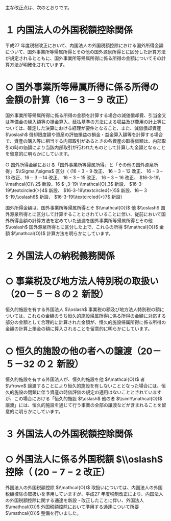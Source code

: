 主な改正点は、次のとおりです。

# １ 内国法人の外国税額控除関係

平成27 年度税制改正において、内国法人の外国税額控除における国外所得金額について、国外事業所等帰属所得とその他の国外源泉所得とに区分した計算方法が規定されるとともに、国外事業所等帰属所得に係る所得の金額についてその計算方法が明確化されています。

# ○ 国外事業所等帰属所得に係る所得の金額の計算（16－３－９ 改正）

国外事業所等帰属所得に係る所得の金額を計算する場合の減価償却費、引当金又は準備金の繰入額等の損金算入、延払基準の方法による収益及び費用の計上等については、確定した決算における経理が要件となること、また、減価償却資産 $\\oslash$ 償却限度額や資産の評価損益の損金・益金算入額等を計算する場合で、資産の購入等に相当する内部取引があるときの各資産の取得価額は、内部取引の時の価額により当該内部取引が行われたものとして計算した金額となることを留意的に明らかにしています。

○ 国外所得金額における「国外事業所等帰属所得」と「その他の国外源泉所得」 $\\Sigma,\\sigma$ 区分（ $(16-3-9$ 改正、 $16-3-12$ 改正、 $16-3-13$ 改正、16－３－14 改正、 $16-3-15$ 改正、 $16-3-16$ 改正、 $16-3-19\ \\mathcal{O}\ 2$ 新設、16 $-,3-19\ \\mathcal{O},3$ 新設、 $16-3-19\\textcircled{>}4$ 新設、 $16-3-19\\textcircled{>}5$ 新設、16－３ $-19,\\oslash6$ 新設、 $16-3-19\\textcircled{>}7$ 新設）

国外所得金額は、国外事業所等帰属所得とそ $\\mathcal{O})$ 他 $\\oslash$ 国外源泉所得とに区分して計算することとされていることに伴い、従前において国外所得金額の計算方法を定めていた通達を国外事業所等帰属所得とその他 $\\oslash$ 国外源泉所得とに区分した上で、これらの所得 $\\mathcal{O})$ 金額 $\\mathcal{O})$ 計算方法を明らかにしています。

# ２ 外国法人の納税義務関係

# ○ 事業税及び地方法人特別税の取扱い（20－５－８の２ 新設）

恒久的施設を有する外国法人 $\\oslash$ 事業税の額及び地方法人特別税の額については、これらの金額のうち恒久的施設帰属所得に係る所得の金額に対応する部分の金額として合理的に計算された金額が、恒久的施設帰属所得に係る所得の金額の計算上損金の額に算入されることを留意的に明らかにしています。

# ○ 恒久的施設の他の者への譲渡（20－５－32 の２ 新設）

恒久的施設を有する外国法人が、恒久的施設を他 $\\mathcal{O})$ 者 $\\frown$ 譲渡することにより恒久的施設を有しないこととなった場合には、恒久的施設の閉鎖に伴う資産の時価評価の規定の適用はないこととされていますが、この場合における「恒久的施設 $\\oslash$ 他の者 $\\sim!\\mathcal{O})$ 譲渡」には、恒久的施設を通じて行う事業の全部の譲渡などが含まれることを留意的に明らかにしています。

# ３ 外国法人の外国税額控除関係

# ○ 外国法人に係る外国税額 $\\oslash$ 控除（ $(20-7-2$ 改正）

外国法人の外国税額控除 $\\mathcal{O})$ 取扱いについては、内国法人の外国税額控除の取扱いを準用していますが、平成27 年度税制改正により、内国法人の外国税額控除に関する通達を新設・改正したことに伴い、外国法人 $\\mathcal{O})$ 外国税額控除において準用する通達について所要 $\\mathcal{O})$ 整備を行いました。